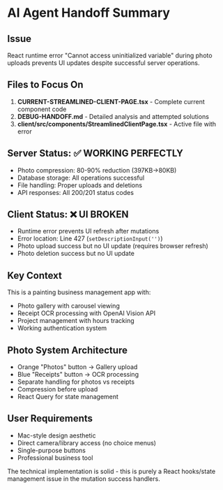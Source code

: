 # AI Agent Handoff Summary

## Issue
React runtime error "Cannot access uninitialized variable" during photo uploads prevents UI updates despite successful server operations.

## Files to Focus On
1. **CURRENT-STREAMLINED-CLIENT-PAGE.tsx** - Complete current component code
2. **DEBUG-HANDOFF.md** - Detailed analysis and attempted solutions
3. **client/src/components/StreamlinedClientPage.tsx** - Active file with error

## Server Status: ✅ WORKING PERFECTLY
- Photo compression: 80-90% reduction (397KB→80KB)
- Database storage: All operations successful
- File handling: Proper uploads and deletions
- API responses: All 200/201 status codes

## Client Status: ❌ UI BROKEN
- Runtime error prevents UI refresh after mutations
- Error location: Line 427 (`setDescriptionInput('')`)
- Photo upload success but no UI update (requires browser refresh)
- Photo deletion success but no UI update

## Key Context
This is a painting business management app with:
- Photo gallery with carousel viewing
- Receipt OCR processing with OpenAI Vision API
- Project management with hours tracking
- Working authentication system

## Photo System Architecture
- Orange "Photos" button → Gallery upload
- Blue "Receipts" button → OCR processing
- Separate handling for photos vs receipts
- Compression before upload
- React Query for state management

## User Requirements
- Mac-style design aesthetic
- Direct camera/library access (no choice menus)
- Single-purpose buttons
- Professional business tool

The technical implementation is solid - this is purely a React hooks/state management issue in the mutation success handlers.